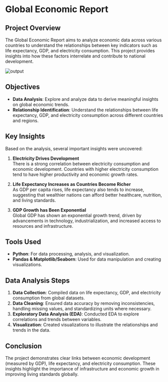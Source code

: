 # Global Economic Report

## Project Overview
The Global Economic Report aims to analyze economic data across various countries to understand the relationships between key indicators such as life expectancy, GDP, and electricity consumption. This project provides insights into how these factors interrelate and contribute to national development.

![output](https://github.com/user-attachments/assets/6bc7f0c9-057b-4222-9a06-b80c6f8e8766)


## Objectives
- **Data Analysis**: Explore and analyze data to derive meaningful insights on global economic trends.
- **Relationship Identification**: Understand the relationships between life expectancy, GDP, and electricity consumption across different countries and regions.

## Key Insights
Based on the analysis, several important insights were uncovered:

1. **Electricity Drives Development**  
   There is a strong correlation between electricity consumption and economic development. Countries with higher electricity consumption tend to have higher productivity and economic growth rates.

2. **Life Expectancy Increases as Countries Become Richer**  
   As GDP per capita rises, life expectancy also tends to increase, suggesting that wealthier nations can afford better healthcare, nutrition, and living standards.

3. **GDP Growth has Been Exponential**  
   Global GDP has shown an exponential growth trend, driven by advancements in technology, industrialization, and increased access to resources and infrastructure.

## Tools Used
- **Python**: For data processing, analysis, and visualization.
- **Pandas & Matplotlib/Seaborn**: Used for data manipulation and creating visualizations.

## Data Analysis Steps
1. **Data Collection**: Compiled data on life expectancy, GDP, and electricity consumption from global datasets.
2. **Data Cleaning**: Ensured data accuracy by removing inconsistencies, handling missing values, and standardizing units where necessary.
3. **Exploratory Data Analysis (EDA)**: Conducted EDA to explore correlations and trends between variables.
4. **Visualization**: Created visualizations to illustrate the relationships and trends in the data.

## Conclusion
The project demonstrates clear links between economic development (measured by GDP), life expectancy, and electricity consumption. These insights highlight the importance of infrastructure and economic growth in improving living standards globally.
